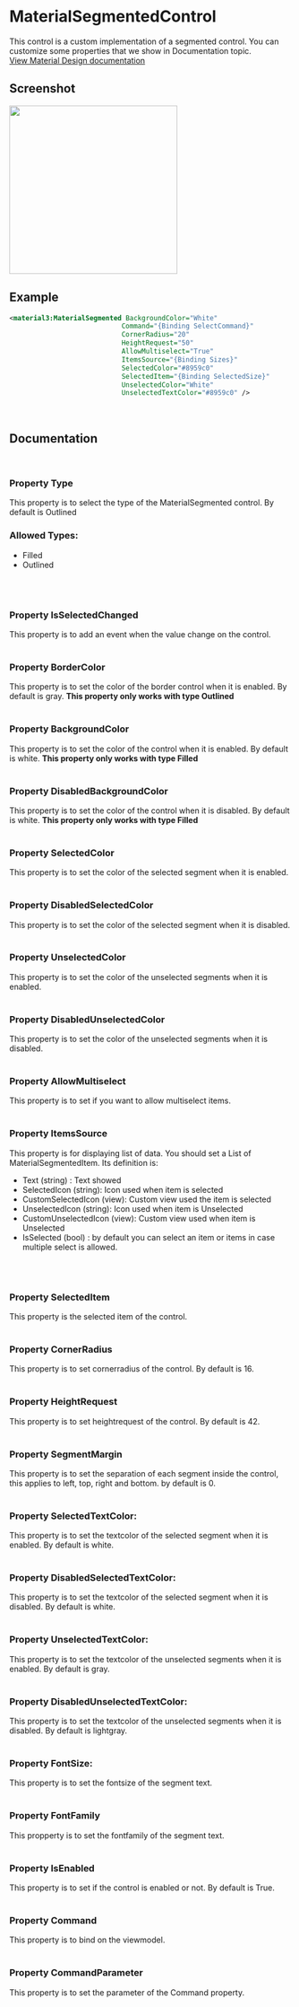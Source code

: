 # MaterialSegmentedControl
This control is a custom implementation of a segmented control. You can customize some properties that we show in Documentation topic.
<br/>
[View Material Design documentation](https://m3.material.io/components/segmented-buttons/overview)

## Screenshot
<img src="https://github.com/HorusSoftwareUY/MaterialDesignControlsPlugin/blob/master/screenshots/segmented.gif" width="300">

## Example
```XML
<material3:MaterialSegmented BackgroundColor="White"
                            Command="{Binding SelectCommand}"
                            CornerRadius="20"
                            HeightRequest="50"
                            AllowMultiselect="True"
                            ItemsSource="{Binding Sizes}"
                            SelectedColor="#8959c0"
                            SelectedItem="{Binding SelectedSize}"
                            UnselectedColor="White"
                            UnselectedTextColor="#8959c0" />
```
<br/>

## Documentation
<br/>

### Property Type
This property is to select the type of the MaterialSegmented control. By default is Outlined
### Allowed Types:
- Filled
- Outlined
<br/>
<br/>

### Property IsSelectedChanged
This property is to add an event when the value change on the control.
<br/>
<br/>

### Property BorderColor
This property is to set the color of the border control when it is enabled. By default is gray. **This property only works with type Outlined**
<br/>
<br/>

### Property BackgroundColor
This property is to set the color of the control when it is enabled. By default is white. **This property only works with type Filled**
<br/>
<br/>

### Property DisabledBackgroundColor
This property is to set the color of the control when it is disabled. By default is white. **This property only works with type Filled**
<br/>
<br/>

### Property SelectedColor
This property is to set the color of the selected segment when it is enabled.
<br/>
<br/>

### Property DisabledSelectedColor
This property is to set the color of the selected segment when it is disabled.
<br/>
<br/>

### Property UnselectedColor
This property is to set the color of the unselected segments when it is enabled.
<br/>
<br/>

### Property DisabledUnselectedColor
This property is to set the color of the unselected segments when it is disabled.
<br/>
<br/>

### Property AllowMultiselect
This property is to set if you want to allow multiselect items.
<br/>
<br/>

### Property ItemsSource
This property is for displaying list of data. You should set a List of MaterialSegmentedItem.
Its definition is:
- Text (string) :  Text showed
- SelectedIcon (string): Icon used when item is selected
- CustomSelectedIcon (view): Custom view used the item is selected
- UnselectedIcon (string): Icon used when item is Unselected
- CustomUnselectedIcon (view): Custom view used when item is Unselected
- IsSelected (bool) : by default you can select an item or items in case multiple select is allowed.
<br/>
<br/>

### Property SelectedItem
This property is the selected item of the control.
<br/>
<br/>

### Property CornerRadius
This property is to set cornerradius of the control. By default is 16.
<br/>
<br/>

### Property HeightRequest
This property is to set heightrequest of the control. By default is 42.
<br/>
<br/>

### Property SegmentMargin
This property is to set the separation of each segment inside the control, this applies to left, top, right and bottom. by default is 0.
<br/>
<br/>

### Property SelectedTextColor:
This property is to set the textcolor of the selected segment when it is enabled. By default is white.
<br/>
<br/>

### Property DisabledSelectedTextColor:
This property is to set the textcolor of the selected segment when it is disabled. By default is white.
<br/>
<br/>

### Property UnselectedTextColor:
This property is to set the textcolor of the unselected segments when it is enabled. By default is gray.
<br/>
<br/>

### Property DisabledUnselectedTextColor:
This property is to set the textcolor of the unselected segments when it is disabled. By default is lightgray.
<br/>
<br/>

### Property FontSize:
This property is to set the fontsize of the segment text.
<br/>
<br/>

### Property FontFamily
This propperty is to set the fontfamily of the segment text.
<br/>
<br/>

### Property IsEnabled
This property is to set if the control is enabled or not. By default is True.
<br/>
<br/>

### Property Command
This property is to bind on the viewmodel.
<br/>
<br/>

### Property CommandParameter
This property is to set the parameter of the Command property.
